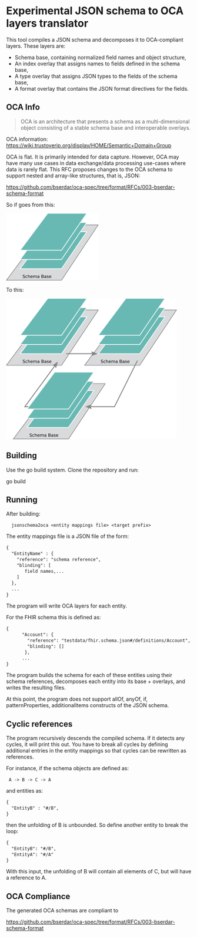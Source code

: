 # Experimental JSON schema to OCA layers translator

This tool compiles a JSON schema and decomposes it to OCA-compliant
layers. These layers are:

  * Schema base, containing normalized field names and object
    structure,
  * An index overlay that assigns names to fields defined in the schema base,
  * A type overlay that assigns JSON types to the fields of the schema
    base,
  * A format overlay that contains the JSON format directives for the
    fields.
    
## OCA Info

> OCA is an architecture that presents a schema as a multi-dimensional object consisting of a stable schema base and interoperable overlays. 

OCA information: https://wiki.trustoverip.org/display/HOME/Semantic+Domain+Group

OCA is flat. It is primarily intended for data capture. However, OCA
may have many use cases in data exchange/data processing use-cases where
data is rarely flat. This RFC proposes changes to the OCA schema to
support nested and array-like structures, that is, JSON:

https://github.com/bserdar/oca-spec/tree/format/RFCs/003-bserdar-schema-format

So if goes from this:

![OCA](img/schema-base-and-overlays.png)

To this:

![OCA](img/schema-base-and-overlays-linked.png)
    
## Building

Use the go build system. Clone the repository and run:

  go build 

## Running

After building:

```
  jsonschema2oca <entity mappings file> <target prefix>
``` 
  
The entity mappings file is a JSON file of the form:

```
{
  "EntityName" : {
    "reference": "schema reference",
    "blinding": [
       field names,...
    ]
  },
  ...
}
```

The program will write OCA layers for each entity.

For the FHIR schema this is defined as:

```
{
      "Account": {
        "reference": "testdata/fhir.schema.json#/definitions/Account",
        "blinding": []
       },
      ...
}
```

The program builds the schema for each of these entities using their
schema references, decomposes each entity into its base + overlays,
and writes the resulting files. 

At this point, the program does not support allOf, anyOf, if,
patternProperties, additionalItems constructs of the JSON schema.

## Cyclic references

The program recursively descends the compiled schema. If it detects
any cycles, it will print this out. You have to break all cycles by
defining additional entries in the entity mappings so that cycles can
be rewritten as references.

For instance, if the schema objects are defined as:
```
 A -> B -> C -> A
```

and entities as:
```
{
  "EntityB" : "#/B",
}
```

then the unfolding of B is unbounded. So define another entity to
break the loop:

```
{
  "EntityB": "#/B",
  "EntityA": "#/A"
}
```

With this input, the unfolding of B will contain all elements of C,
but will have a reference to A.


## OCA Compliance

The generated OCA schemas are compliant to 

https://github.com/bserdar/oca-spec/tree/format/RFCs/003-bserdar-schema-format
